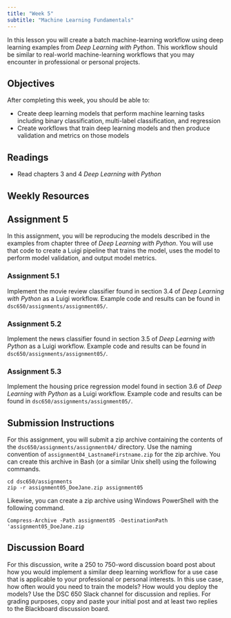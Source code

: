 ```yaml
---
title: "Week 5"
subtitle: "Machine Learning Fundamentals"
---
```


In this lesson you will create a batch machine-learning workflow using deep learning examples from *Deep Learning with Python*.  This workflow should be similar to real-world machine-learning workflows that you may encounter in professional or personal projects. 

## Objectives

After completing this week, you should be able to:

* Create deep learning models that perform machine learning tasks including binary classification, multi-label classification, and regression
* Create workflows that train deep learning models and then produce validation and metrics on those models

## Readings

* Read chapters 3 and 4  *Deep Learning with Python*

## Weekly Resources 

## Assignment 5

In this assignment, you will be reproducing the models described in the examples from chapter three of *Deep Learning with Python*. You will use that code to create a Luigi pipeline that trains the model, uses the model to perform model validation, and output model metrics. 

### Assignment 5.1

Implement the movie review classifier found in section 3.4 of *Deep Learning with Python* as a Luigi workflow. Example code and results can be found in `dsc650/assignments/assignment05/`.  

### Assignment 5.2 

Implement the news classifier found in section 3.5 of *Deep Learning with Python* as a Luigi workflow. Example code and results can be found in `dsc650/assignments/assignment05/`.  

### Assignment 5.3

Implement the housing price regression model found in section 3.6 of *Deep Learning with Python* as a Luigi workflow. Example code and results can be found in `dsc650/assignments/assignment05/`.  

## Submission Instructions

For this assignment, you will submit a zip archive containing the contents of the `dsc650/assignments/assignment04/` directory. Use the naming convention of `assignment04_LastnameFirstname.zip` for the zip archive. You can create this archive in Bash (or a similar Unix shell) using the following commands. 

```shell
cd dsc650/assignments
zip -r assignment05_DoeJane.zip assignment05
```

Likewise, you can create a zip archive using Windows PowerShell with the following command. 

```shell
Compress-Archive -Path assignment05 -DestinationPath 'assignment05_DoeJane.zip
```

## Discussion Board

For this discussion, write a 250 to 750-word discussion board post about how you would implement a similar deep learning workflow for a use case that is applicable to your professional or personal interests.  In this use case, how often would you need to train the models? How would you deploy the models? Use the DSC 650 Slack channel for discussion and replies.  For grading purposes, copy and paste your initial post and at least two replies to the Blackboard discussion board. 
